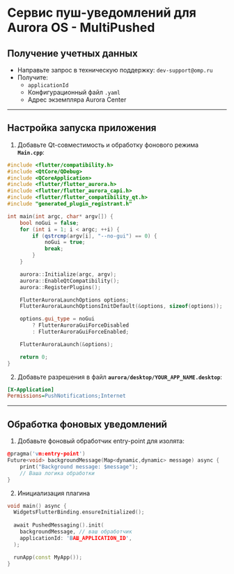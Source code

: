# Сервис пуш-уведомлений для Aurora OS - MultiPushed

## Получение учетных данных
   - Направьте запрос в техническую поддержку: `dev-support@omp.ru`
   - Получите:
     - `applicationId`
     - Конфигурационный файл `.yaml`
     - Адрес экземпляра Aurora Center

---


## Настройка запуска приложения

1. Добавьте Qt-совместимость и обработку фонового режима **`Main.cpp`**:

```cpp
#include <flutter/compatibility.h>
#include <QtCore/QDebug>
#include <QCoreApplication>
#include <flutter/flutter_aurora.h>
#include <flutter/flutter_aurora_capi.h>
#include <flutter/flutter_compatibility_qt.h>
#include "generated_plugin_registrant.h"

int main(int argc, char* argv[]) {
    bool noGui = false;
    for (int i = 1; i < argc; ++i) {
        if (qstrcmp(argv[i], "--no-gui") == 0) {
            noGui = true;
            break;
        }
    }

    aurora::Initialize(argc, argv);
    aurora::EnableQtCompatibility();
    aurora::RegisterPlugins();

    FlutterAuroraLaunchOptions options;
    FlutterAuroraLaunchOptionsInitDefault(&options, sizeof(options));

    options.gui_type = noGui 
        ? FlutterAuroraGuiForceDisabled
        : FlutterAuroraGuiForceEnabled;

    FlutterAuroraLaunch(&options);

    return 0;
}
```
2. Добавьте разрешения в файл **`aurora/desktop/YOUR_APP_NAME.desktop`**:

```ini
[X-Application]
Permissions=PushNotifications;Internet
```

---

## Обработка фоновых уведомлений
1. Добавьте фоновый обработчик entry-point для изолята:

```cpp
@pragma('vm:entry-point')
Future<void> backgroundMessage(Map<dynamic,dynamic> message) async {
    print("Background message: $message");
    // Ваша логика обработки
}
```
2. Инициализация плагина
```cpp
void main() async {
  WidgetsFlutterBinding.ensureInitialized();
  
  await PushedMessaging().init(
    backgroundMessage, // ваш обработчик
    applicationId: 'ВАШ_APPLICATION_ID',
  );

  runApp(const MyApp());
}
```
